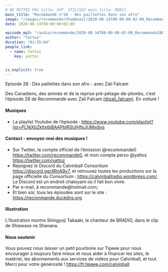 ```yaml
---
# NE METTEZ PAS title: SVP. UTILISEZ main_title: MERCI.
main_title: "Recommandé n°28 - Des paillettes dans son afro"
image: "/images/recommande/thumbnail/2020-08-14T00-00-00-02-00_Recommandn28Despaillettesdanssonafro.jpg"
date: 2020-08-14T00:00:00+02:00

episode_mp3: "/audio/recommande/2020-08-14T00-00-00-02-00_Recommandn28Despaillettesdanssonafro.mp3"
author: "Yattoz"
duration: "01:35:04"
people_link: 
  - name: Yattoz
    key: yattoz


is_explicit: true
---
```


<PodcastHeader/>

<!-- ECRIRE LA DESCRIPTION DE L'EPISODE SOUS CETTE LIGNE -->


 Episode 28 : Des paillettes dans son afro - avec Zali Falcam 

<p>Des Canadiens, des animés et de la reprise pré-pétage-de-plombs, c’est l’épisode 28 de Recommandé avec Zali Falcam <a href="https://twitter.com/zali_falcam" rel="nofollow">(@zali_falcam)</a>. En voiture !</p>

<h4>Musiques</h4>

<ul>
  <li>La playlist Youtube de l’épisode : <a href="https://www.youtube.com/playlist?list=PLNjXbZkItxtbBAAPblRSUiHfpJUMxdjys" rel="nofollow">https://www.youtube.com/playlist?list=PLNjXbZkItxtbBAAPblRSUiHfpJUMxdjys</a></li>
</ul>

<h4>Contact - envoyez-moi des musiques !</h4>

<ul>
  <li>Sur Twitter, le compte officiel de l’émission @recommande0 <a href="https://twitter.com/recommande0" rel="nofollow">https://twitter.com/recommande0</a>, et mon compte perso @yattoz <a href="https://twitter.com/yattoz" rel="nofollow">https://twitter.com/yattoz</a></li>
  <li>Rejoignez le Discord du Calvinball Consortium <a href="https://discord.gg/4RnA9v7" rel="nofollow">https://discord.gg/4RnA9v7</a>, et retrouvez toutes les productions sur la page officielle du Consortium : <a href="https://calvinballradio.wordpress.com/" rel="nofollow">https://calvinballradio.wordpress.com/</a>. Le Discord est un endroit chatoyant où il fait bon vivre.</li>
  <li>Par e-mail, à recommande@hotmail.com;</li>
  <li>Et bien sûr, tous les épisodes sont sur le site : <a href="https://recommande.duckdns.org" rel="nofollow">https://recommande.duckdns.org</a>.</li>
</ul>

<h4>Illustration</h4>

<p>L’illustration montre Shingyoji Takaaki, le chanteur de BRADIO, dans le clip de Shiawase ne Shanana.</p>

<h4>Nous soutenir</h4>

<p>Vous pouvez nous laisser un petit pourboire sur Tipeee pour nous encourager à toujours faire mieux et nous aider à financer les sites, le matériel, les abonnements aux services de vidéos pour Calvinball, et tout. Merci pour votre générosité ! <a href="https://fr.tipeee.com/calvinball" rel="nofollow">https://fr.tipeee.com/calvinball</a></p>



